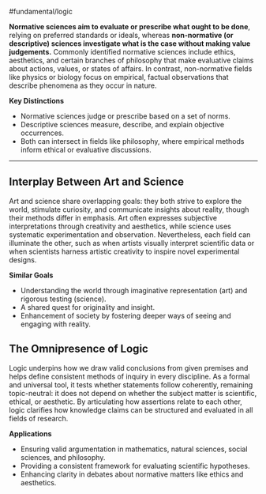 #fundamental/logic 

**Normative sciences aim to evaluate or prescribe what ought to be done**, relying on preferred standards or ideals, whereas **non-normative (or descriptive) sciences investigate what is the case without making value judgements.** Commonly identified normative sciences include ethics, aesthetics, and certain branches of philosophy that make evaluative claims about actions, values, or states of affairs. In contrast, non-normative fields like physics or biology focus on empirical, factual observations that describe phenomena as they occur in nature.

**Key Distinctions**  
- Normative sciences judge or prescribe based on a set of norms.  
- Descriptive sciences measure, describe, and explain objective occurrences.  
- Both can intersect in fields like philosophy, where empirical methods inform ethical or evaluative discussions.

---

## Interplay Between Art and Science

Art and science share overlapping goals: they both strive to explore the world, stimulate curiosity, and communicate insights about reality, though their methods differ in emphasis. Art often expresses subjective interpretations through creativity and aesthetics, while science uses systematic experimentation and observation. Nevertheless, each field can illuminate the other, such as when artists visually interpret scientific data or when scientists harness artistic creativity to inspire novel experimental designs.

**Similar Goals**  
- Understanding the world through imaginative representation (art) and rigorous testing (science).  
- A shared quest for originality and insight.  
- Enhancement of society by fostering deeper ways of seeing and engaging with reality.

## The Omnipresence of Logic

Logic underpins how we draw valid conclusions from given premises and helps define consistent methods of inquiry in every discipline. As a formal and universal tool, it tests whether statements follow coherently, remaining topic-neutral: it does not depend on whether the subject matter is scientific, ethical, or aesthetic. By articulating how assertions relate to each other, logic clarifies how knowledge claims can be structured and evaluated in all fields of research.

**Applications**  
- Ensuring valid argumentation in mathematics, natural sciences, social sciences, and philosophy.  
- Providing a consistent framework for evaluating scientific hypotheses.  
- Enhancing clarity in debates about normative matters like ethics and aesthetics.